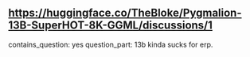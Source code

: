 ## https://huggingface.co/TheBloke/Pygmalion-13B-SuperHOT-8K-GGML/discussions/1

contains_question: yes
question_part: 13b kinda sucks for erp.